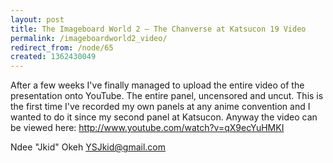 ```yaml
---
layout: post
title: The Imageboard World 2 – The Chanverse at Katsucon 19 Video
permalink: /imageboardworld2_video/
redirect_from: /node/65
created: 1362430049
---
```

After a few weeks I've finally managed to upload the entire video of the presentation onto YouTube. The entire panel, uncensored and uncut. This is the first time I've recorded my own panels at any anime convention and I wanted to do it since my second panel at Katsucon. Anyway the video can be viewed here: http://www.youtube.com/watch?v=qX9ecYuHMKI

Ndee "Jkid" Okeh
YSJkid@gmail.com
